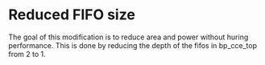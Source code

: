 # Reduced FIFO size

The goal of this modification is to reduce area and power without huring performance. This is done by reducing the depth of the fifos in bp_cce_top from 2 to 1. 
